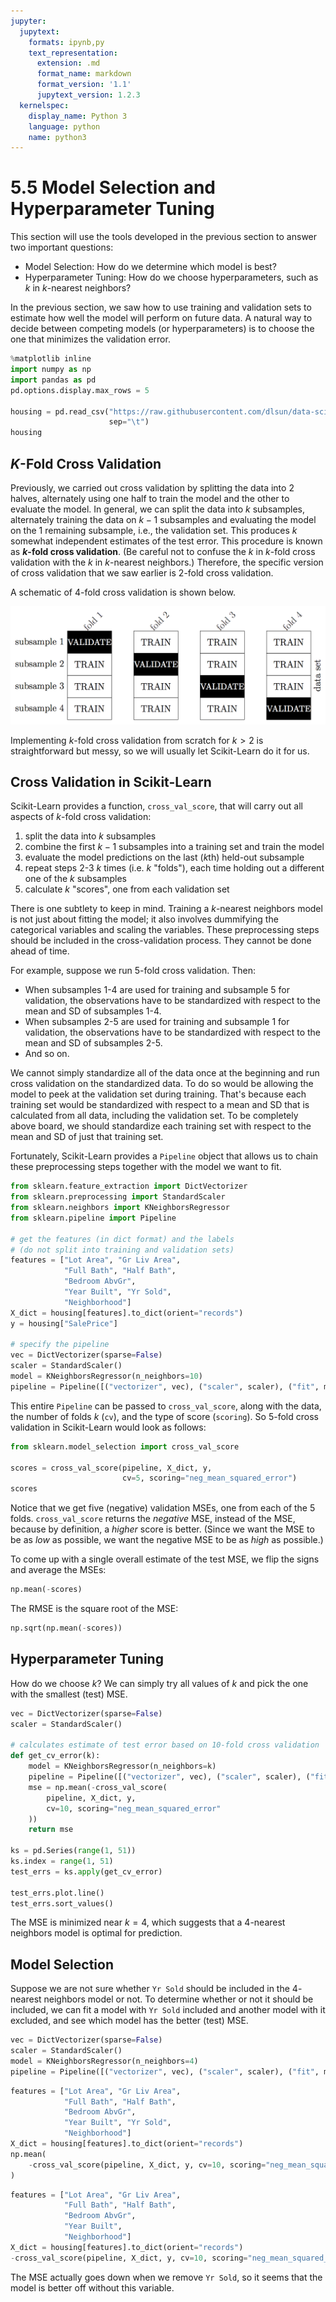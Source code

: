 ```yaml
---
jupyter:
  jupytext:
    formats: ipynb,py
    text_representation:
      extension: .md
      format_name: markdown
      format_version: '1.1'
      jupytext_version: 1.2.3
  kernelspec:
    display_name: Python 3
    language: python
    name: python3
---
```


# 5.5 Model Selection and Hyperparameter Tuning

This section will use the tools developed in the previous section to answer two important questions:

- Model Selection: How do we determine which model is best?
- Hyperparameter Tuning: How do we choose hyperparameters, such as $k$ in $k$-nearest neighbors?

In the previous section, we saw how to use training and validation sets to estimate how well the model will perform on future data. A natural way to decide between competing models (or hyperparameters) is to choose the one that minimizes the validation error.

```python
%matplotlib inline
import numpy as np
import pandas as pd
pd.options.display.max_rows = 5

housing = pd.read_csv("https://raw.githubusercontent.com/dlsun/data-science-book/master/data/AmesHousing.txt",
                      sep="\t")
housing
```

## $K$-Fold Cross Validation

Previously, we carried out cross validation by splitting the data into 2 halves, alternately using one half to train the model and the other to evaluate the model. In general, we can split the data into $k$ subsamples, alternately training the data on $k-1$ subsamples and evaluating the model on the $1$ remaining subsample, i.e., the validation set. This produces $k$ somewhat independent estimates of the test error. This procedure is known as **$k$-fold cross validation**. (Be careful not to confuse the $k$ in $k$-fold cross validation with the $k$ in $k$-nearest neighbors.) Therefore, the specific version of cross validation that we saw earlier is $2$-fold cross validation.

A schematic of $4$-fold cross validation is shown below.

![](k-folds.png)

Implementing $k$-fold cross validation from scratch for $k > 2$ is straightforward but messy, so we will usually let Scikit-Learn do it for us.


## Cross Validation in Scikit-Learn

Scikit-Learn provides a function, `cross_val_score`, that will carry out all aspects of $k$-fold cross validation: 

1. split the data into $k$ subsamples
2. combine the first $k-1$ subsamples into a training set and train the model
3. evaluate the model predictions on the last ($k$th) held-out subsample
4. repeat steps 2-3 $k$ times (i.e. $k$ "folds"), each time holding out a different one of the $k$ subsamples
4. calculate $k$ "scores", one from each validation set

There is one subtlety to keep in mind. Training a $k$-nearest neighbors model is not just about fitting the model; it also involves dummifying the categorical variables and scaling the variables. These preprocessing steps should be included in the cross-validation process. They cannot be done ahead of time.

For example, suppose we run $5$-fold cross validation. Then:

- When subsamples 1-4 are used for training and subsample 5 for validation, the observations have to be standardized with respect to the mean and SD of subsamples 1-4.
- When subsamples 2-5 are used for training and subsample 1 for validation, the observations have to be standardized with respect to the mean and SD of subsamples 2-5.
- And so on.

We cannot simply standardize all of the data once at the beginning and run cross validation on the standardized data. To do so would be allowing the model to peek at the validation set during training. That's because each training set would be standardized with respect to a mean and SD that is calculated from all data, including the validation set. To be completely above board, we should standardize each training set with respect to the mean and SD of just that training set.

Fortunately, Scikit-Learn provides a `Pipeline` object that allows us to chain these preprocessing steps together with the model we want to fit.

```python
from sklearn.feature_extraction import DictVectorizer
from sklearn.preprocessing import StandardScaler
from sklearn.neighbors import KNeighborsRegressor
from sklearn.pipeline import Pipeline

# get the features (in dict format) and the labels
# (do not split into training and validation sets)
features = ["Lot Area", "Gr Liv Area",
            "Full Bath", "Half Bath",
            "Bedroom AbvGr", 
            "Year Built", "Yr Sold",
            "Neighborhood"]
X_dict = housing[features].to_dict(orient="records")
y = housing["SalePrice"]

# specify the pipeline
vec = DictVectorizer(sparse=False)
scaler = StandardScaler()
model = KNeighborsRegressor(n_neighbors=10)
pipeline = Pipeline([("vectorizer", vec), ("scaler", scaler), ("fit", model)])
```

This entire `Pipeline` can be passed to `cross_val_score`, along with the data, the number of folds $k$ (`cv`), and the type of score (`scoring`). So $5$-fold cross validation in Scikit-Learn would look as follows:

```python
from sklearn.model_selection import cross_val_score

scores = cross_val_score(pipeline, X_dict, y, 
                         cv=5, scoring="neg_mean_squared_error")
scores
```

Notice that we get five (negative) validation MSEs, one from each of the 5 folds. `cross_val_score` returns the _negative_ MSE, instead of the MSE, because by definition, a _higher_ score is better. (Since we want the MSE to be as _low_ as possible, we want the negative MSE to be as _high_ as possible.)

To come up with a single overall estimate of the test MSE, we flip the signs and average the MSEs:

```python
np.mean(-scores)
```

The RMSE is the square root of the MSE:

```python
np.sqrt(np.mean(-scores))
```

## Hyperparameter Tuning

How do we choose $k$? We can simply try all values of $k$ and pick the one with the smallest (test) MSE.

```python
vec = DictVectorizer(sparse=False)
scaler = StandardScaler()

# calculates estimate of test error based on 10-fold cross validation
def get_cv_error(k):
    model = KNeighborsRegressor(n_neighbors=k)
    pipeline = Pipeline([("vectorizer", vec), ("scaler", scaler), ("fit", model)])
    mse = np.mean(-cross_val_score(
        pipeline, X_dict, y, 
        cv=10, scoring="neg_mean_squared_error"
    ))
    return mse
    
ks = pd.Series(range(1, 51))
ks.index = range(1, 51)
test_errs = ks.apply(get_cv_error)

test_errs.plot.line()
test_errs.sort_values()
```

The MSE is minimized near $k = 4$, which suggests that a $4$-nearest neighbors model is optimal for prediction.


## Model Selection

Suppose we are not sure whether `Yr Sold` should be included in the $4$-nearest neighbors model or not. To determine whether or not it should be included, we can fit a model with `Yr Sold` included and another model with it excluded, and see which model has the better (test) MSE.

```python
vec = DictVectorizer(sparse=False)
scaler = StandardScaler()
model = KNeighborsRegressor(n_neighbors=4)
pipeline = Pipeline([("vectorizer", vec), ("scaler", scaler), ("fit", model)])
```

```python
features = ["Lot Area", "Gr Liv Area",
            "Full Bath", "Half Bath",
            "Bedroom AbvGr", 
            "Year Built", "Yr Sold",
            "Neighborhood"]
X_dict = housing[features].to_dict(orient="records")
np.mean(
    -cross_val_score(pipeline, X_dict, y, cv=10, scoring="neg_mean_squared_error")
)
```

```python
features = ["Lot Area", "Gr Liv Area",
            "Full Bath", "Half Bath",
            "Bedroom AbvGr", 
            "Year Built",
            "Neighborhood"]
X_dict = housing[features].to_dict(orient="records")
-cross_val_score(pipeline, X_dict, y, cv=10, scoring="neg_mean_squared_error").mean()
```

The MSE actually goes down when we remove `Yr Sold`, so it seems that the model is better off without this variable.
